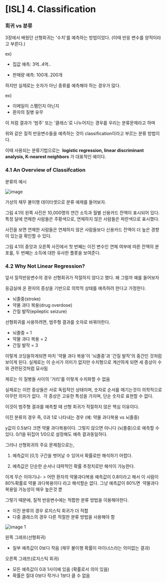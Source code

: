 # [ISL] 4. Classification

### **회귀 vs 분류**

3장에서 배웠던 선형회귀는 '수치'를 예측하는 방법이었다. (이때 반응 변수를 양적이라고 부른다.)

ex)

- 집값 예측: 3억..4억..

- 판매량 예측: 100개..200개

하지만 실제로는 숫자가 아닌 종류를 예측해야 하는 경우가 많다.

ex)

- 이메일이 스팸인지 아닌지
- 환자의 질병 유무

이 처럼 결과가 '범주' 또는 '클래스'로 나누어지는 경우를 우리는 분류문제라고 하며

위와 같은 질적 반응변수들을 예측하는 것이 classification이라고 부르는 분류 방법이다.

이때 사용되는 분류기법으로는  **logistic regression, linear discriminant analysis, K-nearest neighbors** 가 대표적인 예이다.

### **4.1 An Overview of Classifcation**

분류의 예시

![image](https://github.com/user-attachments/assets/6a5748ae-0178-4e04-b9b5-46a9827153ef)

가상의 채무 불이행 데이터셋으로 분류 예제를 들어보자.

그림 4.1의 왼쪽 사진은 10,000명의 연간 소득과 월별 신용카드 잔액이 표시되어 있다. 특정 달에 연체한 사람들은 주황색으로, 연체하지 않은 사람들은 파란색으로 표시했다.

사진을 보면 연체한 사람들은 연체하지 않은 사람들보다 신용카드 잔액이 더 높은 경향이 있는걸 확인할 수 있다.

그림 4.1의 중앙과 오른쪽 사진에서 첫 번째는 이진 변수인 연체 여부에 따른 잔액의 분포를, 두 번째는 소득에 대한 유사한 플롯을 보여준다.

### 4.2 Why Not Linear Regression?

앞서 질적반응변수의 경우 선형회귀가 적절하지 않다고 했다. 왜 그럴까 예를 들어보자

응급실에 온 환자의 증상을 기반으로 의학적 상태를 예측하려 한다고 가정한다.

- 뇌졸중(stroke)
- 약물 과다 복용(drug overdose)
- 간질 발작(epileptic seizure)

선형회귀를 사용하려면, 범주형 결과를 숫자로 바꿔야한다.

- 뇌졸중 = 1
- 약물 과다 복용 = 2
- 간질 발작 = 3

이렇게 코딩을하게되면 마치 '약물 과다 복용'이 '뇌졸중'과 '간질 발작'의 중간인 것처럼 보이게 된다. 실제로는 이 순서가 의미가 없지만 수치형으로 계산하게 되면 세 증상이 수와 관련된것처럼 묘사됨

제로는 이 질병들 사이의 '거리'를 이렇게 수치화할 수 없음

실제로는 이런 증상들은 서로 독립적인 상태이며, 숫자로 순서를 매기는것이 의학적으로 아무런 의미가 없다.  각 증상은 고유한 특성을 가지며, 단순 숫자로 표현할 수 없다.

이것이 범주형 결과를 예측할 때 선형 회귀가 적절하지 않은 핵심 이유이다.

이진 분류의 경우 즉, 0과 1로 나타내는 경우 (예: 약물 과다복용 vs 뇌졸중)

y값이 0.5보다 크면 약물 과다복용이다. 그렇지 않으면 아니다 (뇌졸중)으로 예측할 수 있다. 0/1을 뒤집어 1/0으로 설정해도 예측 결과동일하다.

그러나 선형회귀의 주요 문제점으로는,

1) 예측값이 [0,1] 구간을 벗어날 수 있어서 확률로만 해석하기 어렵다.

2) 예측값은 단순한 순서나 대략적인 확률 추정치로만 해석이 가능한다.

이게 무슨 이야기냐- > 어떤 환자의 약물과다복용 예측값이 0.8이라고 해서 이 사람이 80%확률로 약물 과다복용이다 라고 해석할순 없다. 그냥 예측값이 80%면  약물과다 복용일 가능성이 매우 높은것 뿐

그렇기 때문에, 질적 반응변수에는 적합한 분류 방법을 이용해야한다.

- 이진 분류의 경우 로지스틱 회귀가 더 적합
- 다중 클래스의 경우 다른 적절한 분류 방법을 사용해야 함

![image 1](https://github.com/user-attachments/assets/166f67d6-155a-42f9-82d2-5acbe9cbdd8c)

왼쪽 그래프(선형회귀)

- 일부 예측값이 0보다 작음 (채무 불이행 확률이 마이너스라는 의미없는 결과)

오른쪽 그래프(로지스틱 회귀)

- 모든 예측값이 0과 1사이에 있음 (확률로서 의미 있음)
- 확률은 절대 0보다 작거나 1보다 클 수 없음
